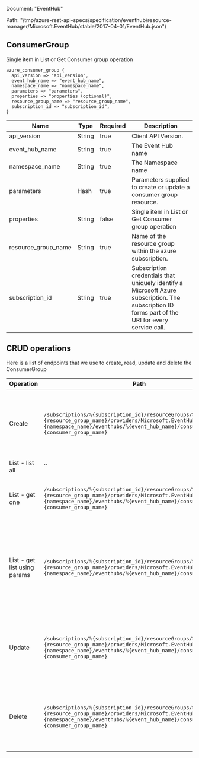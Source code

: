 Document: "EventHub"


Path: "/tmp/azure-rest-api-specs/specification/eventhub/resource-manager/Microsoft.EventHub/stable/2017-04-01/EventHub.json")

## ConsumerGroup

Single item in List or Get Consumer group operation

```puppet
azure_consumer_group {
  api_version => "api_version",
  event_hub_name => "event_hub_name",
  namespace_name => "namespace_name",
  parameters => "parameters",
  properties => "properties (optional)",
  resource_group_name => "resource_group_name",
  subscription_id => "subscription_id",
}
```

| Name        | Type           | Required       | Description       |
| ------------- | ------------- | ------------- | ------------- |
|api_version | String | true | Client API Version. |
|event_hub_name | String | true | The Event Hub name |
|namespace_name | String | true | The Namespace name |
|parameters | Hash | true | Parameters supplied to create or update a consumer group resource. |
|properties | String | false | Single item in List or Get Consumer group operation |
|resource_group_name | String | true | Name of the resource group within the azure subscription. |
|subscription_id | String | true | Subscription credentials that uniquely identify a Microsoft Azure subscription. The subscription ID forms part of the URI for every service call. |



## CRUD operations

Here is a list of endpoints that we use to create, read, update and delete the ConsumerGroup

| Operation | Path | Verb | Description | OperationID |
| ------------- | ------------- | ------------- | ------------- | ------------- |
|Create|`/subscriptions/%{subscription_id}/resourceGroups/%{resource_group_name}/providers/Microsoft.EventHub/namespaces/%{namespace_name}/eventhubs/%{event_hub_name}/consumergroups/%{consumer_group_name}`|Put|Creates or updates an Event Hubs consumer group as a nested resource within a Namespace.|ConsumerGroups_CreateOrUpdate|
|List - list all|``||||
|List - get one|`/subscriptions/%{subscription_id}/resourceGroups/%{resource_group_name}/providers/Microsoft.EventHub/namespaces/%{namespace_name}/eventhubs/%{event_hub_name}/consumergroups/%{consumer_group_name}`|Get|Gets a description for the specified consumer group.|ConsumerGroups_Get|
|List - get list using params|`/subscriptions/%{subscription_id}/resourceGroups/%{resource_group_name}/providers/Microsoft.EventHub/namespaces/%{namespace_name}/eventhubs/%{event_hub_name}/consumergroups`|Get|Gets all the consumer groups in a Namespace. An empty feed is returned if no consumer group exists in the Namespace.|ConsumerGroups_ListByEventHub|
|Update|`/subscriptions/%{subscription_id}/resourceGroups/%{resource_group_name}/providers/Microsoft.EventHub/namespaces/%{namespace_name}/eventhubs/%{event_hub_name}/consumergroups/%{consumer_group_name}`|Put|Creates or updates an Event Hubs consumer group as a nested resource within a Namespace.|ConsumerGroups_CreateOrUpdate|
|Delete|`/subscriptions/%{subscription_id}/resourceGroups/%{resource_group_name}/providers/Microsoft.EventHub/namespaces/%{namespace_name}/eventhubs/%{event_hub_name}/consumergroups/%{consumer_group_name}`|Delete|Deletes a consumer group from the specified Event Hub and resource group.|ConsumerGroups_Delete|
